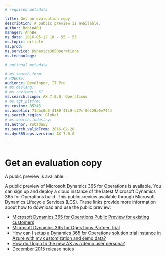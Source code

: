 ```yaml
---
# required metadata

title: Get an evaluation copy
description: A public preview is available. 
author: RobinARH
manager: AnnBe
ms.date: 2016-05-12 18 - 55 - 53
ms.topic: article
ms.prod: 
ms.service: Dynamics365Operations
ms.technology: 

# optional metadata

# ms.search.form: 
# ROBOTS: 
audience: Developer, IT Pro
# ms.devlang: 
# ms.reviewer: 61
ms.search.scope: AX 7.0.0, Operations
# ms.tgt_pltfrm: 
ms.custom: 85243
ms.assetid: 71dbc0d5-4180-41c9-b27c-0e229a0e7444
ms.search.region: Global
# ms.search.industry: 
ms.author: robadawy
ms.search.validFrom: 2016-02-28
ms.dyn365.ops.version: AX 7.0.0

---
```


# Get an evaluation copy

A public preview is available. 

A public preview of Microsoft Dynamics 365 for Operations is available. You can sign up and deploy a cloud instance of the latest Microsoft Dynamics 365 for Operations build. This public preview available through Microsoft Dynamics Lifecycle Services (LCS). These links provide more information about how to download and use the public preview:

-   [Microsoft Dynamics 365 for Operations Public Preview for existing customers](https://mbs.microsoft.com/customersource/global/AX/news-events/news/Microsoft_Dynamics_AX_Public_Preview)
-   [Microsoft Dynamics 365 for Operations Partner Trial](https://mbs.microsoft.com/partnersource/global/news-events/news/Microsoft_Dynamics_AX_Public_Preview)
-   [How can I setup a Dynamics 365 for Operations solution trial instance in Azure with my customization and demo data?](https://blogs.msdn.microsoft.com/lcs/2016/03/03/how-can-i-setup-a-dynamics-ax-solution-trial-instance-in-azure-with-my-customization-and-demo-data/)
-   [How do I login to the new AX as a demo user persona?](https://blogs.msdn.microsoft.com/lcs/2016/03/17/how-do-i-login-to-the-new-ax-as-a-demo-user-persona/)
-   [December 2015 release notes](https://blogs.msdn.microsoft.com/lcs/2015/12/18/december-2015-release-notes/)


